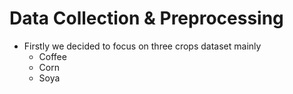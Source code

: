 # Data Collection & Preprocessing

- Firstly we decided to focus on three crops dataset mainly
    - Coffee
    - Corn
    - Soya